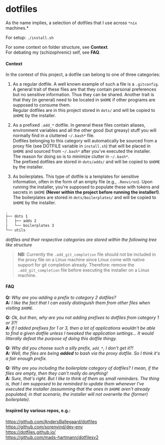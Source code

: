 # dotfiles

As the name implies, a selection of dotfiles that I use across `*nix` machines.*

For setup: `./install.sh`

For some context on folder structure, see **Context**.  
For debating my (schizophrenic) self, see **FAQ**.

#### Context

In the context of this project, a dotfile can belong to one of three categories:

1. As a regular dotfile. A well known example of such a file is a `.gitconfig`. A general trait of these files are that they contain personal preferences but no sensitive information. Thus they can be shared. Another trait is that they (in general) need to be located in `$HOME` if other programs are supposed to consume them.  
   Regular dotfiles are in this project stored in `dots/` and will be copied to `$HOME` by the installer.

2. As a prefixed `.add_*` dotfile. In general these files contain aliases, environment variables and all the other good (but greasy) stuff you will normally find in a cluttered `~/.bash*` file.  
   Dotfiles belonging to this category will automatically be sourced from a proxy file (see DOTFILE variable in `install.sh`) that will be placed in `$HOME` and sourced from `~/.bash*` after you've executed the installer.  
   The reason for doing so is to minimize clutter in `~/.bash*`.  
   The prefixed dotfiles are stored in `dots/adds/` and will be copied to `$HOME` by the installer.

3. As boilerplates. This type of dotfile is a templates for sensitive information, often in the form of an empty file (e.g., `.Renviron`). Upon running the installer, you're supposed to populate these with tokens and secrets in `$HOME` **(Never within the project before running the installer!)**.  
   The boilerplates are stored in `dots/boilerplates/` and will be copied to `$HOME` by the installer.

```sh
.
├── dots 1
│   ├── adds 2
│   └── boilerplates 3
└── utils
```

_dotfiles and their respective categories are stored within the following tree like structure_


> __NB:__ Currently the `.add_git_completion` file should not be included in the proxy file on a Linux machine since Linux come with native support for git completion already.
Therefore: remove the `.add_git_completion` file before executing the installer on a Linux machine.  


#### FAQ

**Q:** _Why are you adding a prefix to category 2 dotfiles?_  
**A:** _I like the fact that I can easily distinguish them from other files when visiting `$HOME`._

**Q:** _Ok, but then, why are you not adding prefixes to dotfiles from category 1 or 3?!_  
**A:** _If I added prefixes for 1 or 3, then a lot of applications wouldn't be able to find a given dotfile unless I tweaked the application settings... It would litterally defeat the purpose of doing this dotfile thingy._

**Q:** _Why did you choose such a silly prefix, `add_*`, I don't get it?!_  
**A:** _Well, the files are being **added** to bash via the proxy dotfile. So I think it's a fair enough prefix._

**Q:** _Why are you including the boilerplate category of dotfiles? I mean, if the files are empty, then they can't really do anything!_  
**A:** _Sure, that's right. But I like to think of them as small reminders. The thing is, that I am supposed to be reminded to update them whenever I've executed the installer (assumming that the ones in `$HOME` aren't already populated; in that scenario, the installer will not overwrite the (former) boilerplate)._

#### Inspired by various repos, e.g.:

https://github.com/AndersBallegaard/dotfiles  
https://github.com/sorenvind/dev-env  
https://dotfiles.github.io/  
https://github.com/mads-hartmann/dotfilesv2

